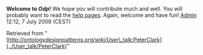 __Welcome to _Odp_!__ We hope you will contribute much and well. 
You will probably want to read the [help pages](http://ontologydesignpatterns.org/wiki/Help:Contents "Help:Contents"). Again, welcome and have fun! [Admin](http://ontologydesignpatterns.org/wiki/index.php?title=User:Admin&action=edit&redlink=1 "User:Admin (not yet written)") 12:12, 7 July 2008 (CEST)





Retrieved from "[http://ontologydesignpatterns.org/wiki/User\_talk:PeterClark](../User_talk/PeterClark)"